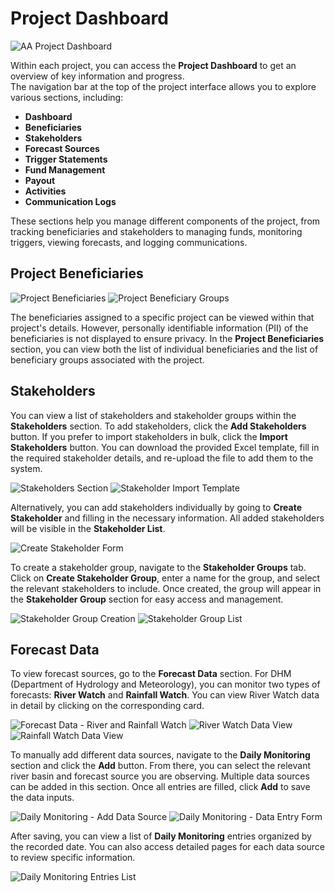 
# Project Dashboard

![AA Project Dashboard](https://assets.rumsan.net/rahat/aa-project-dashboard.png)

Within each project, you can access the **Project Dashboard** to get an overview of key information and progress.  
The navigation bar at the top of the project interface allows you to explore various sections, including:

- **Dashboard**
- **Beneficiaries**
- **Stakeholders**
- **Forecast Sources**
- **Trigger Statements**
- **Fund Management**
- **Payout**
- **Activities**
- **Communication Logs**

These sections help you manage different components of the project, from tracking beneficiaries and stakeholders to managing funds, monitoring triggers, viewing forecasts, and logging communications.

## Project Beneficiaries

![Project Beneficiaries](https://assets.rumsan.net/rahat/aa-project-beneficiary-1.png)
![Project Beneficiary Groups](https://assets.rumsan.net/rahat/aa-project-beneficiary-2.png)

The beneficiaries assigned to a specific project can be viewed within that project's details. However, personally identifiable information (PII) of the beneficiaries is not displayed to ensure privacy. In the **Project Beneficiaries** section, you can view both the list of individual beneficiaries and the list of beneficiary groups associated with the project.

## Stakeholders

You can view a list of stakeholders and stakeholder groups within the **Stakeholders** section. To add stakeholders, click the **Add Stakeholders** button. If you prefer to import stakeholders in bulk, click the **Import Stakeholders** button. You can download the provided Excel template, fill in the required stakeholder details, and re-upload the file to add them to the system.

![Stakeholders Section](https://assets.rumsan.net/rahat/stakeholder-1.png)
![Stakeholder Import Template](https://assets.rumsan.net/rahat/stakeholder-2.png)

Alternatively, you can add stakeholders individually by going to **Create Stakeholder** and filling in the necessary information. All added stakeholders will be visible in the **Stakeholder List**.

![Create Stakeholder Form](https://assets.rumsan.net/rahat/stakeholder-3.png)

To create a stakeholder group, navigate to the **Stakeholder Groups** tab. Click on **Create Stakeholder Group**, enter a name for the group, and select the relevant stakeholders to include. Once created, the group will appear in the **Stakeholder Group** section for easy access and management.

![Stakeholder Group Creation](https://assets.rumsan.net/rahat/stakeholder-4.png)
![Stakeholder Group List](https://assets.rumsan.net/rahat/stakeholder-5.png)

## Forecast Data

To view forecast sources, go to the **Forecast Data** section. For DHM (Department of Hydrology and Meteorology), you can monitor two types of forecasts: **River Watch** and **Rainfall Watch**. You can view River Watch data in detail by clicking on the corresponding card.

![Forecast Data - River and Rainfall Watch](https://assets.rumsan.net/rahat/forecast-1.png)
![River Watch Data View](https://assets.rumsan.net/rahat/forecast-2.png)
![Rainfall Watch Data View](https://assets.rumsan.net/rahat/forecast-3.png)

To manually add different data sources, navigate to the **Daily Monitoring** section and click the **Add** button. From there, you can select the relevant river basin and forecast source you are observing. Multiple data sources can be added in this section. Once all entries are filled, click **Add** to save the data inputs.

![Daily Monitoring - Add Data Source](https://assets.rumsan.net/rahat/forecast-4.png)
![Daily Monitoring - Data Entry Form](https://assets.rumsan.net/rahat/forecast-5.png)

After saving, you can view a list of **Daily Monitoring** entries organized by the recorded date. You can also access detailed pages for each data source to review specific information.

![Daily Monitoring Entries List](https://assets.rumsan.net/rahat/forecast-6.png)
